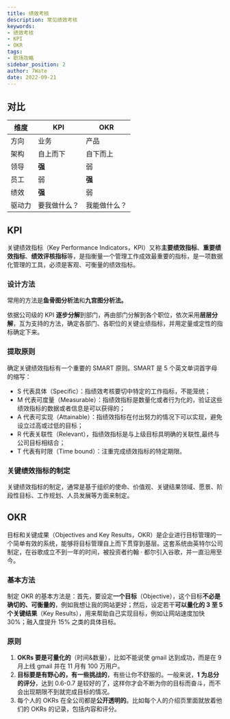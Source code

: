 ```yaml
---
title: 绩效考核
description: 常见绩效考核
keywords:
- 绩效考核
- KPI
- OKR
tags:
- 职场攻略
sidebar_position: 2
author: 7Wate
date: 2022-09-21
---
```


## 对比

| 维度   | KPI          | OKR          |
| ------ | ------------ | ------------ |
| 方向   | 业务         | 产品         |
| 架构   | 自上而下     | 自下而上     |
| 领导   | **强**       | 弱           |
| 员工   | 弱           | **强**       |
| 绩效   | **强**       | 弱           |
| 驱动力 | 要我做什么？ | 我能做什么？ |

## KPI

关键绩效指标（Key Performance Indicators，KPI）又称**主要绩效指标**、**重要绩效指标**、**绩效评核指标**等，是指衡量一个管理工作成效最重要的指标，是一项数据化管理的工具，必须是客观、可衡量的绩效指标。

### 设计方法

常用的方法是**鱼骨图分析法**和**九宫图分析法。**

依据公司级的 KPI **逐步分解**到部门，再由部门分解到各个职位，依次采用**层层分解**，互为支持的方法，确定各部门、各职位的关键业绩指标，并用定量或定性的指标确定下来。

### 提取原则

确定关键绩效指标有一个重要的 SMART 原则。SMART 是 5 个英文单词首字母的缩写：

- S 代表具体（Specific）：指绩效考核要切中特定的工作指标，不能笼统；
- M 代表可度量（Measurable）：指绩效指标是数量化或者行为化的，验证这些绩效指标的数据或者信息是可以获得的；
- A 代表可实现（Attainable）：指绩效指标在付出努力的情况下可以实现，避免设立过高或过低的目标；
- R 代表关联性（Relevant），指绩效指标是与上级目标具明确的关联性,最终与公司目标相结合；
- T 代表有时限（Time bound）：注重完成绩效指标的特定期限。

### 关键绩效指标的制定

关键绩效指标的制定，通常是基于组织的使命、价值观、关键结果领域、愿景、阶段性目标、工作规划、人员发展等方面来制定。

## OKR

目标和关键成果（Objectives and Key Results，OKR）是企业进行目标管理的一个简单有效的系统，能够将目标管理自上而下贯穿到基层。这套系统由英特尔公司制定，在谷歌成立不到一年的时间，被投资者约翰 · 都尔引入谷歌，并一直沿用至今。

### 基本方法

制定 OKR 的基本方法是：首先，要设定**一个目标**（Objective），这个目标**不必是确切的、可衡量的**，例如我想让我的网站更好；然后，设定若干**可以量化的 3 至 5 个关键结果**（Key Results），用来帮助自己实现目标，例如让网站速度加快 30%；融入度提升 15% 之类的具体目标。

### 原则

1. **OKRs 要是可量化的**（时间&数量），比如不能说使 gmail 达到成功，而是在 9 月上线 gmail 并在 11 月有 100 万用户。
2. **目标要是有野心的，有一些挑战的**，有些让你不舒服的。一般来说，**1 为总分的评分**，达到 0.6-0.7 是较好的了，这样你才会不断为你的目标而奋斗，而不会出现期限不到就完成目标的情况。
3. 每个人的 OKRs 在全公司都是**公开透明的**。比如每个人的介绍页里面就放着他们的 OKRs 的记录，包括内容和评分。

